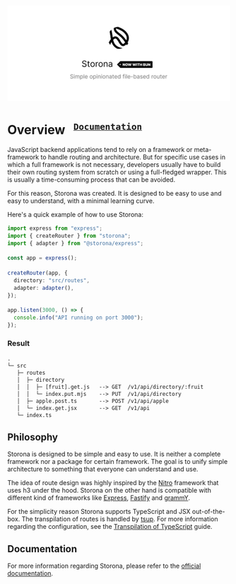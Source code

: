 ![Preview banner](public/preview-banner.png)

<h1>
  Overview
  <sup>
    <strong>
      <code>&nbsp;<a href="https://storona.domin.lol/">Documentation</a>&nbsp;</code>
    </strong>
  </sup>
</h1>

JavaScript backend applications tend to rely on a framework or meta-framework to handle routing and architecture. But for specific use cases in which a full framework is not necessary, developers usually have to build their own routing system from scratch or using a full-fledged wrapper. This is usually a time-consuming process that can be avoided.

For this reason, Storona was created. It is designed to be easy to use and easy to understand, with a minimal learning curve.

Here's a quick example of how to use Storona:

```ts
import express from "express";
import { createRouter } from "storona";
import { adapter } from "@storona/express";

const app = express();

createRouter(app, {
  directory: "src/routes",
  adapter: adapter(),
});

app.listen(3000, () => {
  console.info("API running on port 3000");
});
```

### Result

```
.
└─ src
   ├─ routes
   │  ├─ directory
   │  │  ├─ [fruit].get.js   --> GET  /v1/api/directory/:fruit
   │  │  └─ index.put.mjs    --> PUT  /v1/api/directory
   │  ├─ apple.post.ts       --> POST /v1/api/apple
   │  └─ index.get.jsx       --> GET  /v1/api
   └─ index.ts
```

## Philosophy

Storona is designed to be simple and easy to use. It is neither a complete framework nor a package for certain framework. The goal is to unify simple architecture to something that everyone can understand and use.

The idea of route design was highly inspired by the [Nitro](https://nitro.unjs.io/guide/routing#filesystem-routing) framework that uses h3 under the hood. Storona on the other hand is compatible with different kind of frameworks like [Express](https://expressjs.com/), [Fastify](https://fastify.dev/) and [grammY](https://grammy.dev/).

For the simplicity reason Storona supports TypeScript and JSX out-of-the-box. The transpilation of routes is handled by [tsup](https://tsup.egoist.dev/). For more information regarding the configuration, see the [Transpilation of TypeScript](https://storona.domin.lol/learning/transpilation-of-typescript) guide.

## Documentation

For more information regarding Storona, please refer to the [official documentation](https://storona.domin.lol).
